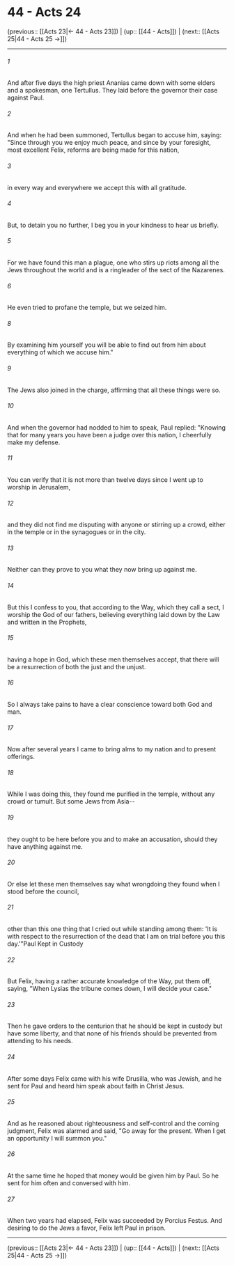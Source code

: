 # 44 - Acts 24

(previous:: [[Acts 23|← 44 - Acts 23]]) | (up:: [[44 - Acts]]) | (next:: [[Acts 25|44 - Acts 25 →]])

***


###### 1 
And after five days the high priest Ananias came down with some elders and a spokesman, one Tertullus. They laid before the governor their case against Paul. 

###### 2 
And when he had been summoned, Tertullus began to accuse him, saying: "Since through you we enjoy much peace, and since by your foresight, most excellent Felix, reforms are being made for this nation, 

###### 3 
in every way and everywhere we accept this with all gratitude. 

###### 4 
But, to detain you no further, I beg you in your kindness to hear us briefly. 

###### 5 
For we have found this man a plague, one who stirs up riots among all the Jews throughout the world and is a ringleader of the sect of the Nazarenes. 

###### 6 
He even tried to profane the temple, but we seized him. 

###### 8 
By examining him yourself you will be able to find out from him about everything of which we accuse him." 

###### 9 
The Jews also joined in the charge, affirming that all these things were so. 

###### 10 
And when the governor had nodded to him to speak, Paul replied: "Knowing that for many years you have been a judge over this nation, I cheerfully make my defense. 

###### 11 
You can verify that it is not more than twelve days since I went up to worship in Jerusalem, 

###### 12 
and they did not find me disputing with anyone or stirring up a crowd, either in the temple or in the synagogues or in the city. 

###### 13 
Neither can they prove to you what they now bring up against me. 

###### 14 
But this I confess to you, that according to the Way, which they call a sect, I worship the God of our fathers, believing everything laid down by the Law and written in the Prophets, 

###### 15 
having a hope in God, which these men themselves accept, that there will be a resurrection of both the just and the unjust. 

###### 16 
So I always take pains to have a clear conscience toward both God and man. 

###### 17 
Now after several years I came to bring alms to my nation and to present offerings. 

###### 18 
While I was doing this, they found me purified in the temple, without any crowd or tumult. But some Jews from Asia-- 

###### 19 
they ought to be here before you and to make an accusation, should they have anything against me. 

###### 20 
Or else let these men themselves say what wrongdoing they found when I stood before the council, 

###### 21 
other than this one thing that I cried out while standing among them: 'It is with respect to the resurrection of the dead that I am on trial before you this day.'"Paul Kept in Custody 

###### 22 
But Felix, having a rather accurate knowledge of the Way, put them off, saying, "When Lysias the tribune comes down, I will decide your case." 

###### 23 
Then he gave orders to the centurion that he should be kept in custody but have some liberty, and that none of his friends should be prevented from attending to his needs. 

###### 24 
After some days Felix came with his wife Drusilla, who was Jewish, and he sent for Paul and heard him speak about faith in Christ Jesus. 

###### 25 
And as he reasoned about righteousness and self-control and the coming judgment, Felix was alarmed and said, "Go away for the present. When I get an opportunity I will summon you." 

###### 26 
At the same time he hoped that money would be given him by Paul. So he sent for him often and conversed with him. 

###### 27 
When two years had elapsed, Felix was succeeded by Porcius Festus. And desiring to do the Jews a favor, Felix left Paul in prison.

***

(previous:: [[Acts 23|← 44 - Acts 23]]) | (up:: [[44 - Acts]]) | (next:: [[Acts 25|44 - Acts 25 →]])
